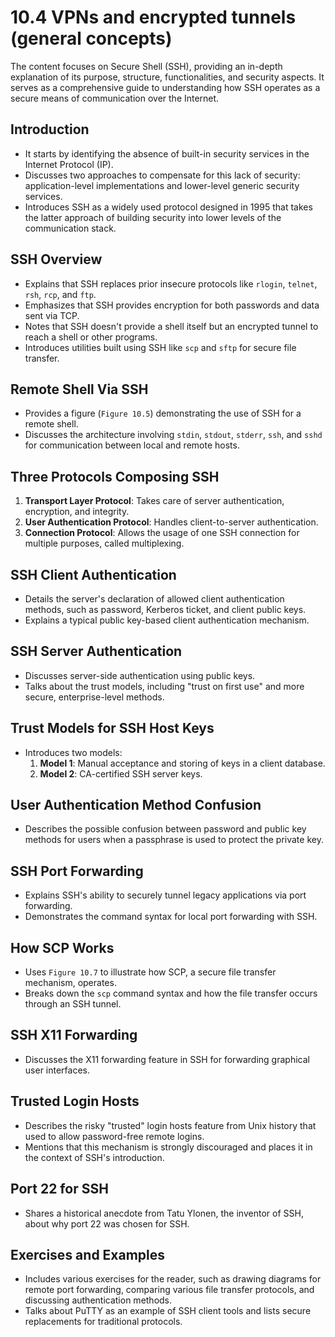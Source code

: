 # 10.4 VPNs and encrypted tunnels (general concepts)

The content focuses on Secure Shell (SSH), providing an in-depth explanation of its purpose, structure, functionalities, and security aspects. It serves as a comprehensive guide to understanding how SSH operates as a secure means of communication over the Internet.

## Introduction
- It starts by identifying the absence of built-in security services in the Internet Protocol (IP).
- Discusses two approaches to compensate for this lack of security: application-level implementations and lower-level generic security services.
- Introduces SSH as a widely used protocol designed in 1995 that takes the latter approach of building security into lower levels of the communication stack.

## SSH Overview
- Explains that SSH replaces prior insecure protocols like `rlogin`, `telnet`, `rsh`, `rcp`, and `ftp`.
- Emphasizes that SSH provides encryption for both passwords and data sent via TCP.
- Notes that SSH doesn't provide a shell itself but an encrypted tunnel to reach a shell or other programs.
- Introduces utilities built using SSH like `scp` and `sftp` for secure file transfer.

## Remote Shell Via SSH
- Provides a figure (`Figure 10.5`) demonstrating the use of SSH for a remote shell.
- Discusses the architecture involving `stdin`, `stdout`, `stderr`, `ssh`, and `sshd` for communication between local and remote hosts.

## Three Protocols Composing SSH
1. **Transport Layer Protocol**: Takes care of server authentication, encryption, and integrity.
2. **User Authentication Protocol**: Handles client-to-server authentication.
3. **Connection Protocol**: Allows the usage of one SSH connection for multiple purposes, called multiplexing.

## SSH Client Authentication
- Details the server's declaration of allowed client authentication methods, such as password, Kerberos ticket, and client public keys.
- Explains a typical public key-based client authentication mechanism.

## SSH Server Authentication
- Discusses server-side authentication using public keys.
- Talks about the trust models, including "trust on first use" and more secure, enterprise-level methods.

## Trust Models for SSH Host Keys
- Introduces two models:
  1. **Model 1**: Manual acceptance and storing of keys in a client database.
  2. **Model 2**: CA-certified SSH server keys.

## User Authentication Method Confusion
- Describes the possible confusion between password and public key methods for users when a passphrase is used to protect the private key.

## SSH Port Forwarding
- Explains SSH's ability to securely tunnel legacy applications via port forwarding.
- Demonstrates the command syntax for local port forwarding with SSH.

## How SCP Works
- Uses `Figure 10.7` to illustrate how SCP, a secure file transfer mechanism, operates.
- Breaks down the `scp` command syntax and how the file transfer occurs through an SSH tunnel.

## SSH X11 Forwarding
- Discusses the X11 forwarding feature in SSH for forwarding graphical user interfaces.

## Trusted Login Hosts
- Describes the risky "trusted" login hosts feature from Unix history that used to allow password-free remote logins.
- Mentions that this mechanism is strongly discouraged and places it in the context of SSH's introduction.

## Port 22 for SSH
- Shares a historical anecdote from Tatu Ylonen, the inventor of SSH, about why port 22 was chosen for SSH.

## Exercises and Examples
- Includes various exercises for the reader, such as drawing diagrams for remote port forwarding, comparing various file transfer protocols, and discussing authentication methods.
- Talks about PuTTY as an example of SSH client tools and lists secure replacements for traditional protocols.
